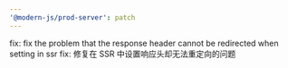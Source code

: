 ```yaml
---
'@modern-js/prod-server': patch
---
```


fix: fix the problem that the response header cannot be redirected when setting in ssr
fix: 修复在 SSR 中设置响应头却无法重定向的问题
